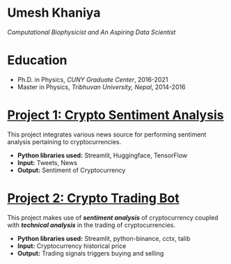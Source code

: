 # Umesh Khaniya
*Computational Biophysicist and An Aspiring Data Scientist* 

# Education
* Ph.D. in Physics, *CUNY Graduate Center*, 2016-2021
* Master in Physics, *Tribhuvan University, Nepal*, 2014-2016

# [Project 1: Crypto Sentiment Analysis](http://youtube.com/dataprofessor)

This project integrates various news source for performing sentiment analysis pertaining to cryptocurrencies.
* **Python libraries used:** Streamlit, Huggingface, TensorFlow
* **Input:** Tweets, News
* **Output:** Sentiment of Cryptocurrency

# [Project 2: Crypto Trading Bot](http://youtube.com/dataprofessor)

This project makes use of ***sentiment analysis*** of cryptocurrency coupled with ***technical analysis*** in the trading of cryptocurrencies.
* **Python libraries used:** Streamlit, python-binance, cctx, talib
* **Input:** Cryptocurrency historical price
* **Output:** Trading signals triggers buying and selling
